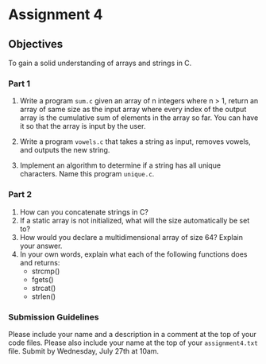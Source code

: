 # Assignment 4

## Objectives

To gain a solid understanding of arrays and strings in C.

### Part 1

1.  Write a program `sum.c` given an array of n integers where n > 1, return an array of same size as the input array where every index of the output array is the cumulative sum of elements in the array so far. You can have it so that the array is input by the user.

2.  Write a program `vowels.c` that takes a string as input, removes vowels, and outputs the new string.

3.  Implement an algorithm to determine if a string has all unique characters. Name this program `unique.c`.


### Part 2

1.  How can you concatenate strings in C? 
2.  If a static array is not initialized, what will the size automatically be set to? 
3.  How would you declare a multidimensional array of size 64? Explain your answer. 
4.  In your own words, explain what each of the following functions does and returns:
      - strcmp() 
      - fgets()
      - strcat() 
      - strlen()


### Submission Guidelines
Please include your name and a description in a comment at the top of your code files. Please also include your name at the top of your `assignment4.txt` file. Submit by Wednesday, July 27th at 10am. 
